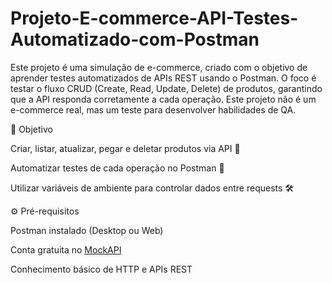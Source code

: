 # Projeto-E-commerce-API-Testes-Automatizado-com-Postman
Este projeto é uma simulação de e-commerce, criado com o objetivo de aprender testes automatizados de APIs REST usando o Postman. O foco é testar o fluxo CRUD (Create, Read, Update, Delete) de produtos, garantindo que a API responda corretamente a cada operação. Este projeto não é um e-commerce real, mas um teste para desenvolver habilidades de QA.

🎯 Objetivo

Criar, listar, atualizar, pegar e deletar produtos via API 📝

Automatizar testes de cada operação no Postman 🤖

Utilizar variáveis de ambiente para controlar dados entre requests 🛠️

⚙️ Pré-requisitos

Postman instalado (Desktop ou Web)

Conta gratuita no [MockAPI](https://mockapi.io/)

Conhecimento básico de HTTP e APIs REST


